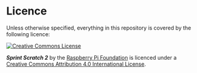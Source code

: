 # Licence

Unless otherwise specified, everything in this repository is covered by the following licence:

[![Creative Commons License](http://i.creativecommons.org/l/by-sa/4.0/88x31.png)](http://creativecommons.org/licenses/by-sa/4.0/)

***Sprint Scratch 2*** by the [Raspberry Pi Foundation](http://www.raspberrypi.org) is licenced under a [Creative Commons Attribution 4.0 International License](http://creativecommons.org/licenses/by-sa/4.0/).
